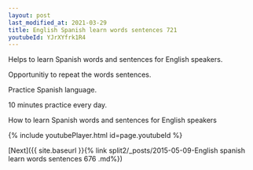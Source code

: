 ```yaml
---
layout: post
last_modified_at: 2021-03-29
title: English Spanish learn words sentences 721 
youtubeId: YJrXYfrk1R4
---
```

 
 
Helps to learn Spanish words and sentences for English speakers.

Opportunitiy to repeat the words sentences. 

Practice Spanish language. 
 
10 minutes practice every day. 
 
How to learn Spanish words and sentences for English speakers 
 
{% include youtubePlayer.html id=page.youtubeId %}
 
 
[Next]({{ site.baseurl }}{% link  split2/_posts/2015-05-09-English spanish learn words sentences 676 .md%})
 
